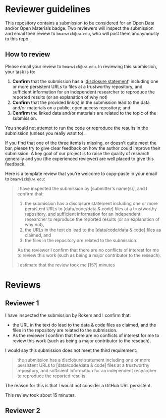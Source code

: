 # Reviewer guidelines

This repository contains a submission to be considered for an Open Data and/or Open Materials badge. Two reviewers will inspect the submission and email their review to `bmarwick@uw.edu`, who will post them anonymously to this repo.

## How to review

Please email your review to `bmarwick@uw.edu`. In reviewing this submission, your task is to:

1. **Confirm** that the submission has a '[disclosure statement](https://osf.io/tvyxz/wiki/2.%20Awarding%20Badges/)' including one or more persistent URLs to files at a trustworthy repository, and sufficient information for an independent researcher to reproduce the reported results (or an explanation of why not)    
2. **Confirm** that the provided link(s) in the submission lead to the data and/or materials on a public, open access repository; and
3. **Confirm** the linked data and/or materials are related to the topic of the submission. 

You should not attempt to run the code or reproduce the results in the submission (unless you really want to).

If you find that one of the three items is missing, or doesn't quite meet the bar, please try to give clear feedback on how the author could improve their submission. A key goal of our project is to raise the quality of research generally and you (the experienced reviewer) are well placed to give this feedback.

Here is a template review that you're welcome to copy-paste in your email to `bmarwick@uw.edu`:

> I have inspected the submission by [submitter's name(s)], and I confirm that:  
>
> 1.  the submission has a disclosure statement including one or more persistent URLs to [data/code/data & code] files at a trustworthy repository, and sufficient information for an independent researcher to reproduce the reported results (or an explanation of why not),    
> 2.  the URLs in the text do lead to the [data/code/data & code] files as claimed, and         
> 3.  the files in the repository are related to the submission.
>
> As the reviewer I confirm that there are no conflicts of interest for me to review this work (such as being a major contributor to the reseach).
> 
> I estimate that the review took me [15?] minutes

# Reviews

## Reviewer 1

I have inspected the submission by Rokem and I confirm that:

- the URL in the text do lead to the data & code files as claimed, and
the files in the repository are related to the submission.
- As the reviewer I confirm that there are no conflicts of interest for me to review this work (such as being a major contributor to the reseach).

I would say this submission does not meet the third requirement:

>the submission has a disclosure statement including one or more persistent URLs to [data/code/data & code] files at a trustworthy repository, and sufficient information for an independent researcher to reproduce the reported results.

The reason for this is that I would not consider a GitHub URL persistent.

This review took about 15 minutes.

## Reviewer 2
